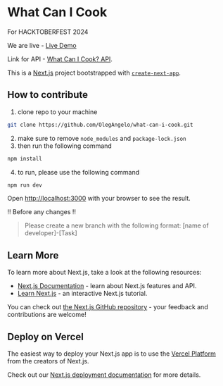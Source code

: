 # What Can I Cook
For HACKTOBERFEST 2024

We are live - [Live Demo](https://whatcanicookonline.vercel.app/)

Link for API - [What Can I Cook? API](https://github.com/OlegAngelo/what-can-i-cook-api).

This is a [Next.js](https://nextjs.org/) project bootstrapped with [`create-next-app`](https://github.com/vercel/next.js/tree/canary/packages/create-next-app).

## How to contribute
1. clone repo to your machine
```bash
git clone https://github.com/OlegAngelo/what-can-i-cook.git
```
2. make sure to remove `node_modules` and `package-lock.json`
3. then run the following command
```bash
npm install
```
4. to run, please use the following command

```bash
npm run dev
```

Open [http://localhost:3000](http://localhost:3000) with your browser to see the result.

‼️ Before any changes ‼️
> Please create a new branch with the following format: [name of developer]-[Task]

## Learn More

To learn more about Next.js, take a look at the following resources:

- [Next.js Documentation](https://nextjs.org/docs) - learn about Next.js features and API.
- [Learn Next.js](https://nextjs.org/learn) - an interactive Next.js tutorial.

You can check out [the Next.js GitHub repository](https://github.com/vercel/next.js/) - your feedback and contributions are welcome!

## Deploy on Vercel

The easiest way to deploy your Next.js app is to use the [Vercel Platform](https://vercel.com/new?utm_medium=default-template&filter=next.js&utm_source=create-next-app&utm_campaign=create-next-app-readme) from the creators of Next.js.

Check out our [Next.js deployment documentation](https://nextjs.org/docs/deployment) for more details.
